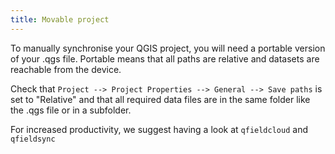 ```yaml
---
title: Movable project
---
```


To manually synchronise your QGIS project, you will need a portable
version of your .qgs file. Portable means that all paths are relative
and datasets are reachable from the device.

Check that
`Project --> Project Properties --> General --> Save paths`
is set to "Relative" and that all required data
files are in the same folder like the .qgs file or in a subfolder.

For increased productivity, we suggest having a look at
`qfieldcloud` and `qfieldsync`
